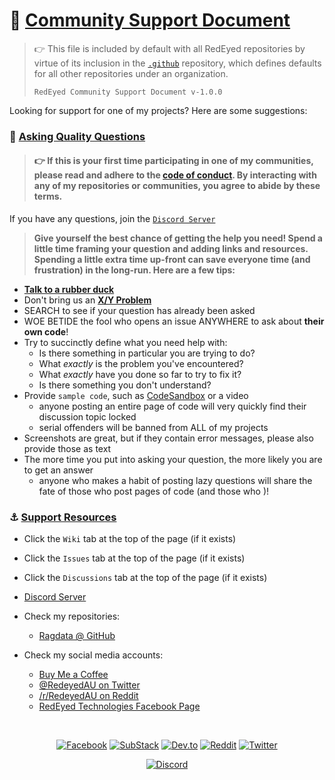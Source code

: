 # 💪 [Community Support Document](#toc)

> 👉 This file is included by default with all RedEyed repositories by virtue of its inclusion in the [`.github`](https://github.com/redeyed-au/.github) repository, which defines defaults for all other repositories under an organization.
>
> `RedEyed Community Support Document v-1.0.0`

<a name="toc"></a>

Looking for support for one of my projects?  Here are some suggestions:

### 🙋 [Asking Quality Questions](#toc)

> #### 👉 If this is your first time participating in one of my communities, please read and adhere to the [code of conduct][coc].  By interacting with any of my repositories or communities, you agree to abide by these terms.

If you have any questions, join the [`Discord Server`][discord]

> **Give yourself the best chance of getting the help you need!  Spend a little time framing your question and adding links and resources.  Spending a little extra time up-front can save everyone time (and frustration) in the long-run.  Here are a few tips:**

- [**Talk to a rubber duck**](https://rubberduckdebugging.com/)
- Don't bring us an [**X/Y Problem**](https://meta.stackexchange.com/questions/66377/what-is-the-xy-problem/66378#66378)
- SEARCH to see if your question has already been asked
- WOE BETIDE the fool who opens an issue ANYWHERE to ask about **their own code**!
- Try to succinctly define what you need help with:
	- Is there something in particular you are trying to do?
	- What _exactly_ is the problem you've encountered?
	- What _exactly_ have you done so far to try to fix it?
	- Is there something you don't understand?
- Provide `sample code`, such as [CodeSandbox](https://codesandbox.io/) or a video
	- anyone posting an entire page of code will very quickly find their discussion topic locked
	- serial offenders will be banned from ALL of my projects
- Screenshots are great, but if they contain error messages, please also provide those as text
- The more time you put into asking your question, the more likely you are to get an answer
	- anyone who makes a habit of posting lazy questions will share the fate of those who post pages of code (and those who )!

### ⚓ [Support Resources](#toc)

- Click the `Wiki` tab at the top of the page (if it exists)
- Click the `Issues` tab at the top of the page (if it exists)
- Click the `Discussions` tab at the top of the page (if it exists)


- [Discord Server][discord]


- Check my repositories:
	- [Ragdata @ GitHub][github]
- Check my social media accounts:
	- [Buy Me a Coffee][bmac]
	- [@RedeyedAU on Twitter][twitter]
	- [/r/RedeyedAU on Reddit][reddit]
	- [RedEyed Technologies Facebook Page][facebook]

<br>

<div align="center">

<a href="https://www.facebook.com/RedeyedAU/" target="_blank"><img alt="Facebook" src="https://img.shields.io/badge/Facebook-1877F2?style=for-the-badge&logo=Facebook&logoColor=white" /></a>
<a href="https://redeyedau.substack.com/" target="_blank"><img alt="SubStack" src="https://img.shields.io/badge/Substack-FF6719?style=for-the-badge&logo=Substack&logoColor=white" /></a>
<a href="https://dev.to/redeyed-au" target="_blank"><img alt="Dev.to" src="https://img.shields.io/badge/dev.to-373737?style=for-the-badge&logo=dev.to&logoColor=white" /></a>
<a href="https://www.reddit.com/r/RedeyedAU/" target="_blank"><img alt="Reddit" src="https://img.shields.io/badge/Reddit-FF4500?style=for-the-badge&logo=Reddit&logoColor=white" /></a>
<a href="https://twitter.com/intent/follow?screen_name=RedeyedAU" target="_blank"><img alt="Twitter" src="https://img.shields.io/badge/Twitter-1DA1F2?style=for-the-badge&logo=Twitter&logoColor=white" /></a>

[![Discord](https://img.shields.io/discord/1067204348251230298?labelColor=5865F2&label=RedEyed%20Software%20&logo=discord&logoColor=white&style=for-the-badge)](https://discord.gg/54PkrM7TKq)


</div>


[substack]: https://redeyedau.substack.com
[bmac]: https://www.buymeacoffee.com/RedeyedAU
[ko-fi]: https://ko-fi.com/ragdata
[twitter]: https://twitter.com/RedeyedAU
[reddit]: https://reddit.com/r/RedeyedAU
[facebook]: https://facebook.com/RedeyedAU
[github]: https://github.com/ragdata
[github-ragdata]: https://github.com/ragdata
[github-redeyed]: https://github.com/redeyed-au
[github-aevernet]: https://github.com/aevernet
[discord]: https://discord.gg/s6gZZUc67y
[coc]: https://github.com/redeyed-au/.github/blob/master/.github/CODE_OF_CONDUCT.md
